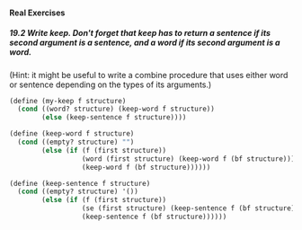 #### Real Exercises

##### 19.2 Write keep. Don't forget that keep has to return a sentence if its second argument is a sentence, and a word if its second argument is a word.
(Hint: it might be useful to write a combine procedure that uses either word or sentence depending on the types of its arguments.)

```Scheme
(define (my-keep f structure)
  (cond ((word? structure) (keep-word f structure))
        (else (keep-sentence f structure))))

(define (keep-word f structure)
  (cond ((empty? structure) "")
        (else (if (f (first structure))
                  (word (first structure) (keep-word f (bf structure)))
                  (keep-word f (bf structure))))))

(define (keep-sentence f structure)
  (cond ((empty? structure) '())
        (else (if (f (first structure))
                  (se (first structure) (keep-sentence f (bf structure)))
                  (keep-sentence f (bf structure))))))
```
